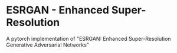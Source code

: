 # ESRGAN - Enhanced Super-Resolution
A pytorch implementation of "ESRGAN: Enhanced Super-Resolution Generative Adversarial Networks"
